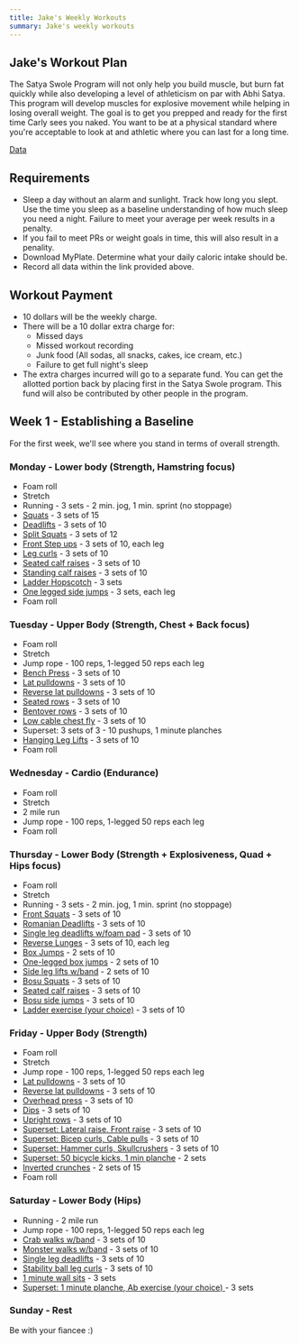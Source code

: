 ```yaml
---
title: Jake's Weekly Workouts
summary: Jake's weekly workouts
---
```


## Jake's Workout Plan

The Satya Swole Program will not only help you build muscle, but burn fat quickly while also developing a level of athleticism on par with Abhi Satya. This program will develop muscles for explosive movement while helping in losing overall weight. The goal is to get you prepped and ready for the first time Carly sees you naked. You want to be at a physical standard where you're acceptable to look at and athletic where you can last for a long time.

<a href="https://docs.google.com/spreadsheets/d/1KEpLTRxsb1FhSimaafJoyrz8pzhU0KKaUOsPwEgrGNw/edit#gid=1368617121" target="_blank">Data</a>

## Requirements
* Sleep a day without an alarm and sunlight. Track how long you slept. Use the time you sleep as a baseline understanding of how much sleep you need a night. Failure to meet your average per week results in a penalty.
* If you fail to meet PRs or weight goals in time, this will also result in a penality.
* Download MyPlate. Determine what your daily caloric intake should be.
* Record all data within the link provided above.

## Workout Payment

* 10 dollars will be the weekly charge.
* There will be a 10 dollar extra charge for:
	* Missed days
	* Missed workout recording
	* Junk food (All sodas, all snacks, cakes, ice cream, etc.)
	* Failure to get full night's sleep
* The extra charges incurred will go to a separate fund. You can get the allotted portion back by placing first in the Satya Swole program. This fund will also be contributed by other people in the program.

## Week 1 - Establishing a Baseline

For the first week, we'll see where you stand in terms of overall strength.

### Monday - Lower body (Strength, Hamstring focus)
* Foam roll
* Stretch
* Running - 3 sets - 2 min. jog, 1 min. sprint (no stoppage)
* <a href="{{ site.baseurl }}/{% link _posts/2018-08-19-workouts.md %}#squats">Squats</a> - 3 sets of 15
* <a href="{{ site.baseurl }}/{% link _posts/2018-08-19-workouts.md %}#squats">Deadlifts</a> - 3 sets of 10
* <a href="{{ site.baseurl }}/{% link _posts/2018-08-19-workouts.md %}#squats">Split Squats</a> - 3 sets of 12
* <a href="{{ site.baseurl }}/{% link _posts/2018-08-19-workouts.md %}#squats">Front Step ups</a> - 3 sets of 10, each leg
* <a href="{{ site.baseurl }}/{% link _posts/2018-08-19-workouts.md %}#squats">Leg curls</a> - 3 sets of 10
* <a href="{{ site.baseurl }}/{% link _posts/2018-08-19-workouts.md %}#squats">Seated calf raises</a> - 3 sets of 10
* <a href="{{ site.baseurl }}/{% link _posts/2018-08-19-workouts.md %}#squats">Standing calf raises</a> - 3 sets of 10
* <a href="{{ site.baseurl }}/{% link _posts/2018-08-19-workouts.md %}#squats">Ladder Hopscotch</a> - 3 sets
* <a href="{{ site.baseurl }}/{% link _posts/2018-08-19-workouts.md %}#squats">One legged side jumps</a> - 3 sets, each leg
* Foam roll

### Tuesday - Upper Body (Strength, Chest + Back focus)
* Foam roll
* Stretch
* Jump rope - 100 reps, 1-legged 50 reps each leg
* <a href="{{ site.baseurl }}/{% link _posts/2018-08-19-workouts.md %}#squats">Bench Press</a> - 3 sets of 10
* <a href="{{ site.baseurl }}/{% link _posts/2018-08-19-workouts.md %}#squats">Lat pulldowns</a> - 3 sets of 10
* <a href="{{ site.baseurl }}/{% link _posts/2018-08-19-workouts.md %}#squats">Reverse lat pulldowns</a> - 3 sets of 10
* <a href="{{ site.baseurl }}/{% link _posts/2018-08-19-workouts.md %}#squats">Seated rows</a> - 3 sets of 10
* <a href="{{ site.baseurl }}/{% link _posts/2018-08-19-workouts.md %}#squats">Bentover rows</a> - 3 sets of 10
* <a href="{{ site.baseurl }}/{% link _posts/2018-08-19-workouts.md %}#squats">Low cable chest fly</a> - 3 sets of 10
* Superset: 3 sets of 3 - 10 pushups, 1 minute planches
* <a href="{{ site.baseurl }}/{% link _posts/2018-08-19-workouts.md %}#squats">Hanging Leg Lifts</a> - 3 sets of 10
* Foam roll

### Wednesday - Cardio (Endurance)
* Foam roll
* Stretch
* 2 mile run
* Jump rope - 100 reps, 1-legged 50 reps each leg
* Foam roll

### Thursday - Lower Body (Strength + Explosiveness, Quad + Hips focus)
* Foam roll
* Stretch
* Running - 3 sets - 2 min. jog, 1 min. sprint (no stoppage)
* <a href="{{ site.baseurl }}/{% link _posts/2018-08-19-workouts.md %}#squats">Front Squats</a> - 3 sets of 10
* <a href="{{ site.baseurl }}/{% link _posts/2018-08-19-workouts.md %}#squats">Romanian Deadlifts</a> - 3 sets of 10
* <a href="{{ site.baseurl }}/{% link _posts/2018-08-19-workouts.md %}#squats">Single leg deadlifts w/foam pad</a> - 3 sets of 10
* <a href="{{ site.baseurl }}/{% link _posts/2018-08-19-workouts.md %}#squats">Reverse Lunges</a> - 3 sets of 10, each leg
* <a href="{{ site.baseurl }}/{% link _posts/2018-08-19-workouts.md %}#squats">Box Jumps</a> - 2 sets of 10
* <a href="{{ site.baseurl }}/{% link _posts/2018-08-19-workouts.md %}#squats">One-legged box jumps</a> - 2 sets of 10
* <a href="{{ site.baseurl }}/{% link _posts/2018-08-19-workouts.md %}#squats">Side leg lifts w/band</a> - 2 sets of 10
* <a href="{{ site.baseurl }}/{% link _posts/2018-08-19-workouts.md %}#squats">Bosu Squats</a> - 3 sets of 10
* <a href="{{ site.baseurl }}/{% link _posts/2018-08-19-workouts.md %}#squats">Seated calf raises</a> - 3 sets of 10
* <a href="{{ site.baseurl }}/{% link _posts/2018-08-19-workouts.md %}#squats">Bosu side jumps</a> - 3 sets of 10
* <a href="{{ site.baseurl }}/{% link _posts/2018-08-19-workouts.md %}#squats">Ladder exercise (your choice)</a> - 3 sets of 10

### Friday - Upper Body (Strength)
* Foam roll
* Stretch
* Jump rope - 100 reps, 1-legged 50 reps each leg
* <a href="{{ site.baseurl }}/{% link _posts/2018-08-19-workouts.md %}#squats">Lat pulldowns</a> - 3 sets of 10
* <a href="{{ site.baseurl }}/{% link _posts/2018-08-19-workouts.md %}#squats">Reverse lat pulldowns</a> - 3 sets of 10
* <a href="{{ site.baseurl }}/{% link _posts/2018-08-19-workouts.md %}#squats">Overhead press</a> - 3 sets of 10
* <a href="{{ site.baseurl }}/{% link _posts/2018-08-19-workouts.md %}#squats">Dips</a> - 3 sets of 10
* <a href="{{ site.baseurl }}/{% link _posts/2018-08-19-workouts.md %}#squats">Upright rows</a> - 3 sets of 10
* <a href="{{ site.baseurl }}/{% link _posts/2018-08-19-workouts.md %}#squats">Superset: Lateral raise, Front raise</a> - 3 sets of 10
* <a href="{{ site.baseurl }}/{% link _posts/2018-08-19-workouts.md %}#squats">Superset: Bicep curls, Cable pulls</a> - 3 sets of 10
* <a href="{{ site.baseurl }}/{% link _posts/2018-08-19-workouts.md %}#squats">Superset: Hammer curls, Skullcrushers</a> - 3 sets of 10
* <a href="{{ site.baseurl }}/{% link _posts/2018-08-19-workouts.md %}#squats">Superset: 50 bicycle kicks, 1 min planche</a> - 2 sets
* <a href="{{ site.baseurl }}/{% link _posts/2018-08-19-workouts.md %}#squats">Inverted crunches</a> - 2 sets of 15
* Foam roll

### Saturday - Lower Body (Hips)
* Running - 2 mile run
* Jump rope - 100 reps, 1-legged 50 reps each leg
* <a href="{{ site.baseurl }}/{% link _posts/2018-08-19-workouts.md %}#squats">Crab walks w/band</a> - 3 sets of 10
* <a href="{{ site.baseurl }}/{% link _posts/2018-08-19-workouts.md %}#squats">Monster walks w/band</a> - 3 sets of 10
* <a href="{{ site.baseurl }}/{% link _posts/2018-08-19-workouts.md %}#squats">Single leg deadlifts</a> - 3 sets of 10
* <a href="{{ site.baseurl }}/{% link _posts/2018-08-19-workouts.md %}#squats">Stability ball leg curls</a> - 3 sets of 10
* <a href="{{ site.baseurl }}/{% link _posts/2018-08-19-workouts.md %}#squats">1 minute wall sits</a> - 3 sets
* <a href="{{ site.baseurl }}/{% link _posts/2018-08-19-workouts.md %}#squats">Superset: 1 minute planche, Ab exercise (your choice) </a> - 3 sets

### Sunday - Rest
Be with your fiancee :)
